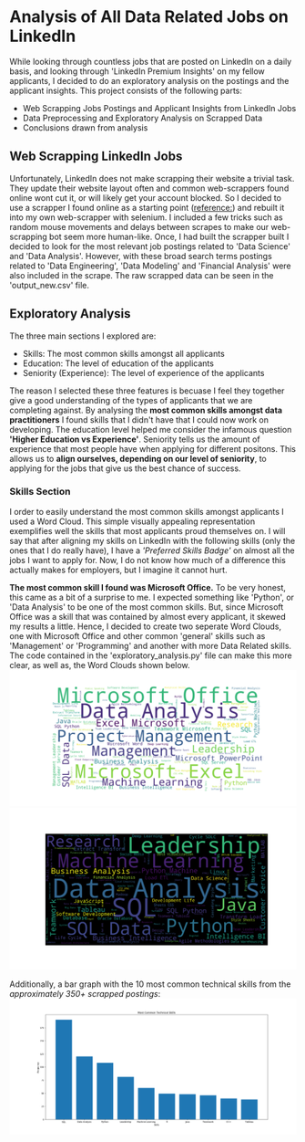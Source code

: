 # Analysis of All Data Related Jobs on LinkedIn

While looking through countless jobs that are posted on LinkedIn on a daily basis, and looking through 'LinkedIn Premium Insights' on my fellow applicants, I decided to do an exploratory analysis on the postings and the applicant insights. This project consists of the following parts: 
  * Web Scrapping Jobs Postings and Applicant Insights from LinkedIn Jobs
  * Data Preprocessing and Exploratory Analysis on Scrapped Data
  * Conclusions drawn from analysis

## Web Scrapping LinkedIn Jobs
Unfortunately, LinkedIn does not make scrapping their website a trivial task. They update their website layout often and common web-scrappers found online wont cut it, or will likely get your account blocked. So I decided to use a scrapper I found online as a starting point ([reference:](https://github.com/nicolomantini/Linkedin-Job-Scraper)) and rebuilt it into my own web-scrapper with selenium. I included a few tricks such as random mouse movements and delays between scrapes to make our web-scrapping bot seem more human-like. Once, I had built the scrapper built I decided to look for the most relevant job postings related to 'Data Science' and 'Data Analysis'. However, with these broad search terms postings related to 'Data Engineering', 'Data Modeling' and 'Financial Analysis' were also included in the scrape.
The raw scrapped data can be seen in the 'output_new.csv' file.

## Exploratory Analysis
The three main sections I explored are: 
  * Skills: The most common skills amongst all applicants
  * Education: The level of education of the applicants
  * Seniority (Experience): The level of experience of the applicants  

The reason I selected these three features is becuase I feel they together give a good understanding of the types of applicants that we are completing against. By analysing the **most common skills amongst data practitioners** I found skills that I didn't have that I could now work on developing. The education level helped me consider the infamous question **'Higher Education vs Experience'**. Seniority tells us the amount of experience that most people have when applying for different positons. This allows us to **align ourselves, depending on our level of seniority**, to applying for the jobs that give us the best chance of success.

### Skills Section
I order to easily understand the most common skills amongst applicants I used a Word Cloud. This simple visually appealing representation exemplifies well the skills that most applicants proud themselves on. I will say that after aligning my skills on LinkedIn with the following skills (only the ones that I do really have), I have a *'Preferred Skills Badge'* on almost all the jobs I want to apply for. Now, I do not know how much of a difference this actually makes for employers, but I imagine it cannot hurt.

**The most common skill I found was Microsoft Office.** To be very honest, this came as a bit of a surprise to me. I expected something like 'Python', or 'Data Analysis' to be one of the most common skills. But, since Microsoft Office was a skill that was contained by almost every applicant, it skewed my results a little. Hence, I decided to create two seperate Word Clouds, one with Microsoft Office and other common 'general' skills such as 'Management' or 'Programming' and another with more Data Related skills. The code contained in the 'exploratory_analysis.py' file can make this more clear, as well as, the Word Clouds shown below. 
![General Skills](https://github.com/saihiel/DataScienceJobsAnalysis/blob/master/Word%20Clouds/General%20Skills.png)
![DS Skills](https://github.com/saihiel/DataScienceJobsAnalysis/blob/master/Word%20Clouds/Specialized%20Skills.png)

Additionally, a bar graph with the 10 most common technical skills from the *approximately 350+ scrapped postings*:
![Technical Skills Bar Graph](https://github.com/saihiel/DataScienceJobsAnalysis/blob/master/Technical_Skills.png)

